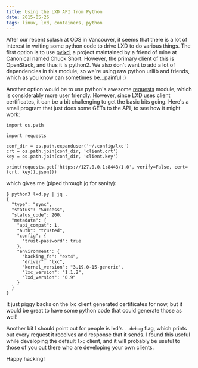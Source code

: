 ```yaml
---
title: Using the LXD API from Python
date: 2015-05-26
tags: linux, lxd, containers, python
---
```


After our recent splash at ODS in Vancouver, it seems that there is a lot of
interest in writing some python code to drive LXD to do various things. The
first option is to use [pylxd](https://github.com/lxc/pylxd), a project
maintained by a friend of mine at Canonical named Chuck Short. However, the
primary client of this is OpenStack, and thus it is python2. We also don't want
to add a lot of dependencies in this module, so we're using raw python urllib
and friends, which as you know can sometimes be...painful :)

Another option would be to use python's awesome
[requests](http://python-requests.org) module, which is considerably more user
friendly. However, since LXD uses client certificates, it can be a bit
challenging to get the basic bits going. Here's a small program that just does
some GETs to the API, to see how it might work:

    import os.path

    import requests

    conf_dir = os.path.expanduser('~/.config/lxc')
    crt = os.path.join(conf_dir, 'client.crt')
    key = os.path.join(conf_dir, 'client.key')

    print(requests.get('https://127.0.0.1:8443/1.0', verify=False, cert=(crt, key)).json())

which gives me (piped through jq for sanity):

    $ python3 lxd.py | jq .
    {
      "type": "sync",
      "status": "Success",
      "status_code": 200,
      "metadata": {
        "api_compat": 1,
        "auth": "trusted",
        "config": {
          "trust-password": true
        },
        "environment": {
          "backing_fs": "ext4",
          "driver": "lxc",
          "kernel_version": "3.19.0-15-generic",
          "lxc_version": "1.1.2",
          "lxd_version": "0.9"
        }
      }
    }

It just piggy backs on the lxc client generated certificates for now, but it
would be great to have some python code that could generate those as well!

Another bit I should point out for people is lxd's `--debug` flag, which prints
out every request it receives and response that it sends. I found this useful
while developing the default `lxc` client, and it will probably be useful to
those of you out there who are developing your own clients.

Happy hacking!

